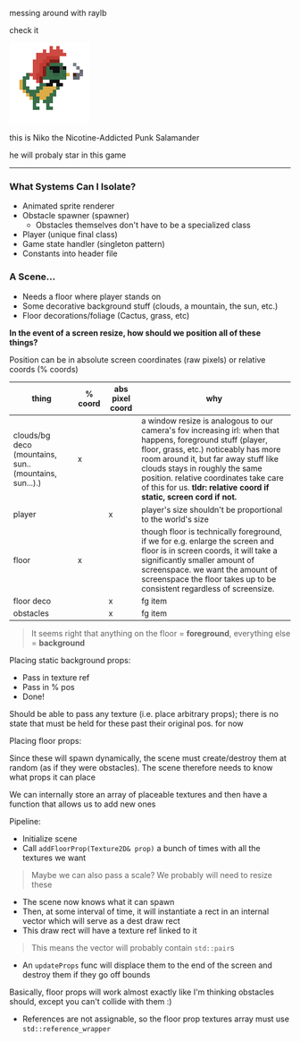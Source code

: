 messing around with raylb 

check it

![fukin niko](github/niko.png)

this is Niko the Nicotine-Addicted Punk Salamander

he will probaly star in this game

---

### What Systems Can I Isolate?

- Animated sprite renderer 
- Obstacle spawner (spawner)
    - Obstacles themselves don't have to be a specialized class 
- Player (unique final class)
- Game state handler (singleton pattern)
- Constants into header file

### A Scene...

- Needs a floor where player stands on
- Some decorative background stuff (clouds, a mountain, the sun, etc.) 
- Floor decorations/foliage (Cactus, grass, etc)

**In the event of a screen resize, how should we position all of these things?**

Position can be in absolute screen coordinates (raw pixels) or relative coords (% coords)

| thing | % coord | abs pixel coord | why |
-|-|-|-
clouds/bg deco (mountains, sun.. (mountains, sun...).) | x | | a window resize is analogous to our camera's fov increasing irl: when that happens, foreground stuff (player, floor, grass, etc.) noticeably has more room around it, but far away stuff like clouds stays in roughly the same position. relative coordinates take care of this for us. **tldr: relative coord if static, screen cord if not.**
player | | x | player's size shouldn't be proportional to the world's size
floor | x | | though floor is technically foreground, if we for e.g. enlarge the screen and floor is in screen coords, it will take a significantly smaller amount of screenspace. we want the amount of screenspace the floor takes up to be consistent regardless of screensize.
floor deco  | | x | fg item
obstacles | | x | fg item

> It seems right that anything on the floor = **foreground**, everything else = **background**

Placing static background props:
- Pass in texture ref
- Pass in % pos 
- Done!

Should be able to pass any texture (i.e. place arbitrary props); there is no state that must be held for these past their original pos. for now

Placing floor props:

Since these will spawn dynamically, the scene must create/destroy them at random (as if they were obstacles). The scene therefore needs to know what props it can place

We can internally store an array of placeable textures and then have a function that allows us to add new ones

Pipeline:
- Initialize scene
- Call `addFloorProp(Texture2D& prop)` a bunch of times with all the textures we want
> Maybe we can also pass a scale? We probably will need to resize these
- The scene now knows what it can spawn
- Then, at some interval of time, it will instantiate a rect in an internal vector which will serve as a dest draw rect
- This draw rect will have a texture ref linked to it
> This means the vector will probably contain `std::pair`s
- An `updateProps` func will displace them to the end of the screen and destroy them if they go off bounds

Basically, floor props will work almost exactly like I'm thinking obstacles should, except you can't collide with them :)

- References are not assignable, so the floor prop textures array must use `std::reference_wrapper`
